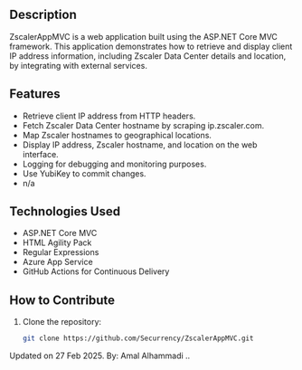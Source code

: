 ## Description

ZscalerAppMVC is a web application built using the ASP.NET Core MVC framework. This application demonstrates how to retrieve and display client IP address information, including Zscaler Data Center details and location, by integrating with external services.

## Features

- Retrieve client IP address from HTTP headers.
- Fetch Zscaler Data Center hostname by scraping ip.zscaler.com.
- Map Zscaler hostnames to geographical locations.
- Display IP address, Zscaler hostname, and location on the web interface.
- Logging for debugging and monitoring purposes.
- Use YubiKey to commit changes.
- n/a

## Technologies Used

- ASP.NET Core MVC
- HTML Agility Pack
- Regular Expressions
- Azure App Service
- GitHub Actions for Continuous Delivery

## How to Contribute

1. Clone the repository:
   ```bash
   git clone https://github.com/Securrency/ZscalerAppMVC.git
   
Updated on 27 Feb 2025. 
By: Amal Alhammadi ..
